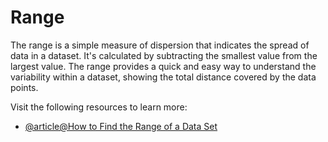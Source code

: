 # Range

The range is a simple measure of dispersion that indicates the spread of data in a dataset. It's calculated by subtracting the smallest value from the largest value. The range provides a quick and easy way to understand the variability within a dataset, showing the total distance covered by the data points.

Visit the following resources to learn more:

- [@article@How to Find the Range of a Data Set](https://www.scribbr.co.uk/stats/range-statistics/)